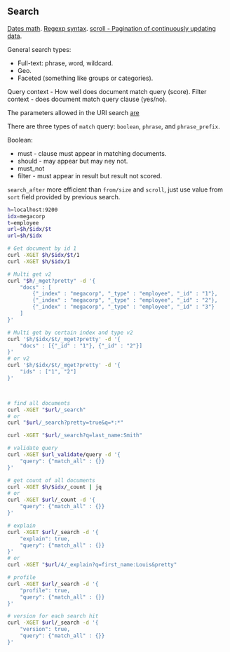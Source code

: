 Search
-

[Dates math](https://www.elastic.co/guide/en/elasticsearch/reference/current/query-dsl-range-query.html#_date_math_and_rounding).
[Regexp syntax](https://www.elastic.co/guide/en/elasticsearch/reference/current/query-dsl-regexp-query.html#regexp-syntax).
[scroll - Pagination of continuously updating data](https://www.elastic.co/guide/en/elasticsearch/reference/current/search-request-scroll.html).

General search types:
* Full-text: phrase, word, wildcard.
* Geo.
* Faceted (something like groups or categories).

Query context - How well does document match query (score).
Filter context - does document match query clause (yes/no).

The parameters allowed in the URI search
[are](https://www.elastic.co/guide/en/elasticsearch/reference/current/search-uri-request.html#_parameters_4)

There are three types of `match` query: `boolean`, `phrase`, and `phrase_prefix`.

Boolean:
* must - clause must appear in matching documents.
* should - may appear but may ney not.
* must_not
* filter - must appear in result but result not scored.

`search_after` more efficient than `from/size` and `scroll`,
just use value from `sort` field provided by previous search.

````sh
h=localhost:9200
idx=megacorp
t=employee
url=$h/$idx/$t
url=$h/$idx

# Get document by id 1
curl -XGET $h/$idx/$t/1
curl -XGET $h/$idx/1

# Multi get v2
curl "$h/_mget?pretty" -d '{
    "docs" : [
        {"_index" : "megacorp", "_type" : "employee", "_id" : "1"},
        {"_index" : "megacorp", "_type" : "employee", "_id" : "2"},
        {"_index" : "megacorp", "_type" : "employee", "_id" : "3"}
    ]
}'

# Multi get by certain index and type v2
curl '$h/$idx/$t/_mget?pretty' -d '{
    "docs" : [{"_id" : "1"}, {"_id" : "2"}]
}'
# or v2
curl '$h/$idx/$t/_mget?pretty' -d '{
    "ids" : ["1", "2"]
}'



# find all documents
curl -XGET "$url/_search"
# or
curl "$url/_search?pretty=true&q=*:*"

curl -XGET "$url/_search?q=last_name:Smith"

# validate query
curl -XGET $url_validate/query -d '{
    "query": {"match_all" : {}}
}'

# get count of all documents
curl -XGET $h/$idx/_count | jq
# or
curl -XGET $url/_count -d '{
    "query": {"match_all" : {}}
}'

# explain
curl -XGET $url/_search -d '{
    "explain": true,
    "query": {"match_all" : {}}
}'
# or
curl -XGET "$url/4/_explain?q=first_name:Louis&pretty"

# profile
curl -XGET $url/_search -d '{
    "profile": true,
    "query": {"match_all" : {}}
}'

# version for each search hit
curl -XGET $url/_search -d '{
    "version": true,
    "query": {"match_all" : {}}
}'

````

